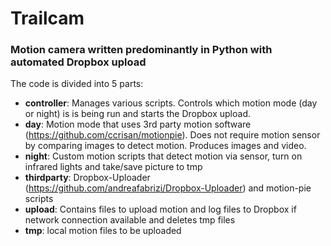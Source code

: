 # Trailcam
### Motion camera written predominantly in Python with automated Dropbox upload
The code is divided into 5 parts:
* **controller**: Manages various scripts. Controls which motion mode (day or night) is is being run and starts the Dropbox upload. 
* **day**: Motion mode that uses 3rd party motion software (https://github.com/ccrisan/motionpie). Does not require motion sensor by comparing images to detect motion. Produces images and video.  
* **night**: Custom motion scripts that detect motion via sensor, turn on infrared lights and take/save picture to tmp
* **thirdparty**: Dropbox-Uploader (https://github.com/andreafabrizi/Dropbox-Uploader) and motion-pie scripts 
* **upload**: Contains files to upload motion and log files to Dropbox if network connection available and deletes tmp files
* **tmp**: local motion files to be uploaded
